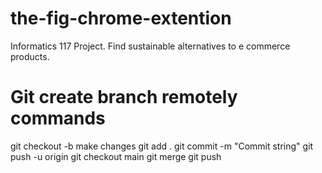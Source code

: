 # the-fig-chrome-extention
Informatics 117 Project. Find sustainable alternatives to e commerce products.

# Git create branch remotely commands
git checkout -b <branch-name>
make changes
git add .
git commit -m "Commit string"
git push -u origin <branch-name>
git checkout main
git merge <branch-name>
git push
